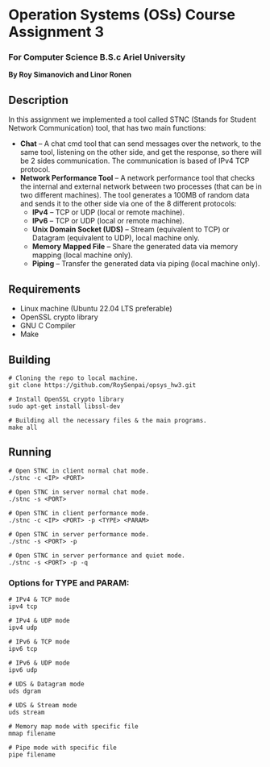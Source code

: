 # Operation Systems (OSs) Course Assignment 3

### For Computer Science B.S.c Ariel University

**By Roy Simanovich and Linor Ronen**

## Description

In this assignment we implemented a tool called STNC (Stands for Student Network Communication) tool, that has two main functions:

* **Chat** – A chat cmd tool that can send messages over the network, to the same tool, listening on the other side, and get the response, so there will be 2 sides communication. The communication is based of IPv4 TCP protocol.
* **Network Performance Tool** – A network performance tool that checks the internal and external network between two processes (that can be in two different machines). The tool generates a 100MB of random data and sends it to the other side via one of the 8 different protocols:
  * **IPv4** – TCP or UDP (local or remote machine).
  * **IPv6** – TCP or UDP (local or remote machine).
  * **Unix Domain Socket (UDS)** – Stream (equivalent to TCP) or Datagram (equivalent to UDP), local machine only.
  * **Memory Mapped File** – Share the generated data via memory mapping (local machine only).
  * **Piping** – Transfer the generated data via piping (local machine only).

## Requirements

* Linux machine (Ubuntu 22.04 LTS preferable)
* OpenSSL crypto library
* GNU C Compiler
* Make

## Building

```
# Cloning the repo to local machine.
git clone https://github.com/RoySenpai/opsys_hw3.git

# Install OpenSSL crypto library
sudo apt-get install libssl-dev

# Building all the necessary files & the main programs.
make all
```

## Running

```
# Open STNC in client normal chat mode.
./stnc -c <IP> <PORT>

# Open STNC in server normal chat mode.
./stnc -s <PORT>

# Open STNC in client performance mode.
./stnc -c <IP> <PORT> -p <TYPE> <PARAM>

# Open STNC in server performance mode.
./stnc -s <PORT> -p

# Open STNC in server performance and quiet mode.
./stnc -s <PORT> -p -q
```

### Options for TYPE and PARAM:

```
# IPv4 & TCP mode
ipv4 tcp

# IPv4 & UDP mode
ipv4 udp

# IPv6 & TCP mode
ipv6 tcp

# IPv6 & UDP mode
ipv6 udp

# UDS & Datagram mode
uds dgram

# UDS & Stream mode
uds stream

# Memory map mode with specific file
mmap filename

# Pipe mode with specific file
pipe filename
```
